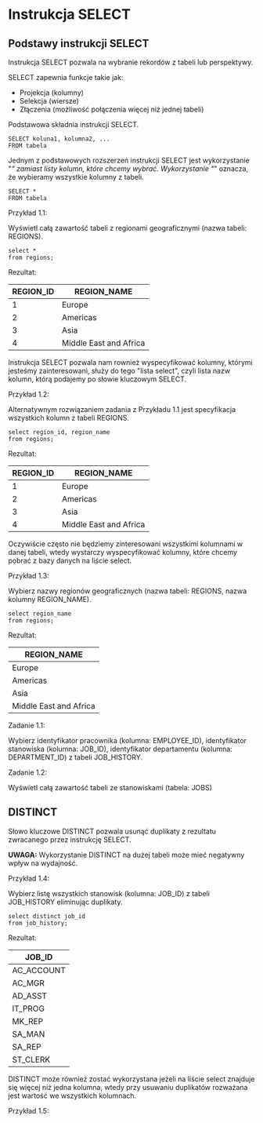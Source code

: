 # Instrukcja SELECT

## Podstawy instrukcji SELECT

Instrukcja SELECT pozwala na wybranie rekordów z tabeli lub perspektywy.

SELECT zapewnia funkcje takie jak:

* Projekcja (kolumny)
* Selekcja (wiersze)
* Złączenia (możliwość połączenia więcej niż jednej tabeli)


Podstawowa składnia instrukcji SELECT.

```
SELECT koluna1, kolumna2, ...
FROM tabela
```

Jednym z podstawowych rozszerzeń instrukcji SELECT jest wykorzystanie "*" zamiast listy kolumn, które chcemy wybrać. Wykorzystanie "*" oznacza, że wybieramy wszystkie kolumny z tabeli.

```
SELECT *
FROM tabela

```


Przykład 1.1:

Wyświetl całą zawartość tabeli z regionami geograficznymi (nazwa tabeli: REGIONS).

```
select *
from regions;
```

Rezultat:


| REGION_ID | REGION_NAME |
| -- | -- |
| 1 | Europe |
| 2 |Americas |
| 3 |Asia |
| 4 | Middle East and Africa |


Instrukcja SELECT pozwala nam rownież wyspecyfikować kolumny, którymi jesteśmy zainteresowani, służy do tego "lista select", czyli lista nazw kolumn, którą podajemy po słowie kluczowym SELECT.

Przykład 1.2:

Alternatywnym rozwiązaniem zadania z Przykładu 1.1 jest specyfikacja wszystkich kolumn z tabeli REGIONS.

```
select region_id, region_name
from regions;
```

Rezultat:


| REGION_ID | REGION_NAME |
| -- | -- |
| 1 | Europe |
| 2 |Americas |
| 3 |Asia |
| 4 | Middle East and Africa |

Oczywiście często nie będziemy zinteresowani wszystkimi kolumnami w danej tabeli, wtedy wystarczy wyspecyfikować kolumny, które chcemy pobrać z bazy danych na liście select.

Przykład 1.3:

Wybierz nazwy regionów geograficznych (nazwa tabeli: REGIONS, nazwa kolumny REGION_NAME).

```
select region_name
from regions;
```

Rezultat:

| REGION_NAME |
| -- |
| Europe |
| Americas |
| Asia |
| Middle East and Africa |


Zadanie 1.1:

Wybierz identyfikator pracownika (kolumna:  EMPLOYEE_ID), identyfikator stanowiska (kolumna: JOB_ID), identyfikator departamentu (kolumna: DEPARTMENT_ID) z tabeli JOB_HISTORY.

Zadanie 1.2:

Wyświetl całą zawartość tabeli ze stanowiskami (tabela: JOBS)


## DISTINCT

Słowo kluczowe DISTINCT pozwala usunąć duplikaty z rezultatu zwracanego przez instrukcję SELECT.

**UWAGA:** Wykorzystanie DISTINCT na dużej tabeli może mieć negatywny wpływ na wydajność.

Przykład 1.4:

Wybierz listę wszystkich stanowisk (kolumna: JOB_ID) z tabeli JOB_HISTORY eliminując duplikaty.

```
select distinct job_id
from job_history;
```

Rezultat:

| JOB_ID |
| -- |
| AC_ACCOUNT |
| AC_MGR |
| AD_ASST |
| IT_PROG |
| MK_REP |
| SA_MAN |
| SA_REP |
| ST_CLERK |

DISTINCT może również zostać wykorzystana jeżeli na liście select znajduje się więcej niż jedna kolumna, wtedy przy usuwaniu duplikatów rozważana jest wartość we wszystkich kolumnach.

Przykład 1.5:

```

```
